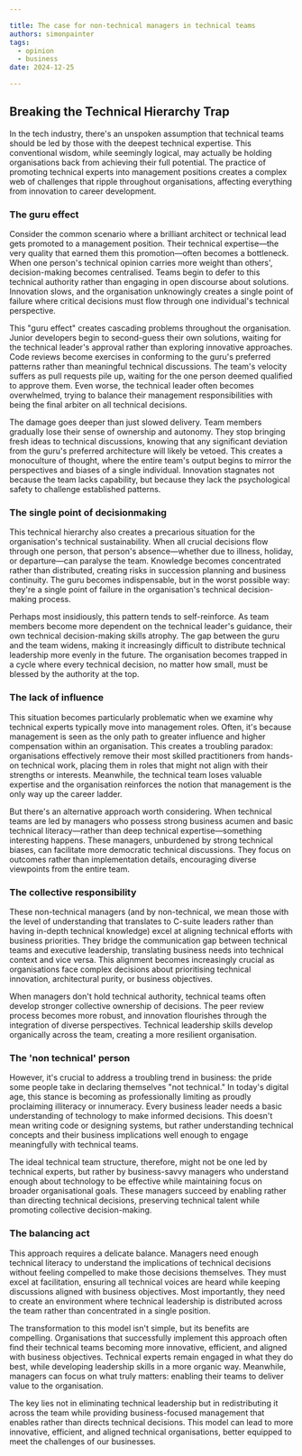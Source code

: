 ```yaml
---

title: The case for non-technical managers in technical teams
authors: simonpainter
tags:
  - opinion
  - business
date: 2024-12-25

---
```


## Breaking the Technical Hierarchy Trap

In the tech industry, there's an unspoken assumption that technical teams should be led by those with the deepest technical expertise. This conventional wisdom, while seemingly logical, may actually be holding organisations back from achieving their full potential. The practice of promoting technical experts into management positions creates a complex web of challenges that ripple throughout organisations, affecting everything from innovation to career development.
<!-- truncate -->
### The guru effect

Consider the common scenario where a brilliant architect or technical lead gets promoted to a management position. Their technical expertise—the very quality that earned them this promotion—often becomes a bottleneck. When one person's technical opinion carries more weight than others', decision-making becomes centralised. Teams begin to defer to this technical authority rather than engaging in open discourse about solutions. Innovation slows, and the organisation unknowingly creates a single point of failure where critical decisions must flow through one individual's technical perspective.

This "guru effect" creates cascading problems throughout the organisation. Junior developers begin to second-guess their own solutions, waiting for the technical leader's approval rather than exploring innovative approaches. Code reviews become exercises in conforming to the guru's preferred patterns rather than meaningful technical discussions. The team's velocity suffers as pull requests pile up, waiting for the one person deemed qualified to approve them. Even worse, the technical leader often becomes overwhelmed, trying to balance their management responsibilities with being the final arbiter on all technical decisions.

The damage goes deeper than just slowed delivery. Team members gradually lose their sense of ownership and autonomy. They stop bringing fresh ideas to technical discussions, knowing that any significant deviation from the guru's preferred architecture will likely be vetoed. This creates a monoculture of thought, where the entire team's output begins to mirror the perspectives and biases of a single individual. Innovation stagnates not because the team lacks capability, but because they lack the psychological safety to challenge established patterns.

### The single point of decisionmaking

This technical hierarchy also creates a precarious situation for the organisation's technical sustainability. When all crucial decisions flow through one person, that person's absence—whether due to illness, holiday, or departure—can paralyse the team. Knowledge becomes concentrated rather than distributed, creating risks in succession planning and business continuity. The guru becomes indispensable, but in the worst possible way: they're a single point of failure in the organisation's technical decision-making process.

Perhaps most insidiously, this pattern tends to self-reinforce. As team members become more dependent on the technical leader's guidance, their own technical decision-making skills atrophy. The gap between the guru and the team widens, making it increasingly difficult to distribute technical leadership more evenly in the future. The organisation becomes trapped in a cycle where every technical decision, no matter how small, must be blessed by the authority at the top.

### The lack of influence

This situation becomes particularly problematic when we examine why technical experts typically move into management roles. Often, it's because management is seen as the only path to greater influence and higher compensation within an organisation. This creates a troubling paradox: organisations effectively remove their most skilled practitioners from hands-on technical work, placing them in roles that might not align with their strengths or interests. Meanwhile, the technical team loses valuable expertise and the organisation reinforces the notion that management is the only way up the career ladder.

But there's an alternative approach worth considering. When technical teams are led by managers who possess strong business acumen and basic technical literacy—rather than deep technical expertise—something interesting happens. These managers, unburdened by strong technical biases, can facilitate more democratic technical discussions. They focus on outcomes rather than implementation details, encouraging diverse viewpoints from the entire team.

### The collective responsibility

These non-technical managers (and by non-technical, we mean those with the level of understanding that translates to C-suite leaders rather than having in-depth technical knowledge) excel at aligning technical efforts with business priorities. They bridge the communication gap between technical teams and executive leadership, translating business needs into technical context and vice versa. This alignment becomes increasingly crucial as organisations face complex decisions about prioritising technical innovation, architectural purity, or business objectives.

When managers don't hold technical authority, technical teams often develop stronger collective ownership of decisions. The peer review process becomes more robust, and innovation flourishes through the integration of diverse perspectives. Technical leadership skills develop organically across the team, creating a more resilient organisation.

### The 'non technical' person

However, it's crucial to address a troubling trend in business: the pride some people take in declaring themselves "not technical." In today's digital age, this stance is becoming as professionally limiting as proudly proclaiming illiteracy or innumeracy. Every business leader needs a basic understanding of technology to make informed decisions. This doesn't mean writing code or designing systems, but rather understanding technical concepts and their business implications well enough to engage meaningfully with technical teams.

The ideal technical team structure, therefore, might not be one led by technical experts, but rather by business-savvy managers who understand enough about technology to be effective while maintaining focus on broader organisational goals. These managers succeed by enabling rather than directing technical decisions, preserving technical talent while promoting collective decision-making.

### The balancing act

This approach requires a delicate balance. Managers need enough technical literacy to understand the implications of technical decisions without feeling compelled to make those decisions themselves. They must excel at facilitation, ensuring all technical voices are heard while keeping discussions aligned with business objectives. Most importantly, they need to create an environment where technical leadership is distributed across the team rather than concentrated in a single position.

The transformation to this model isn't simple, but its benefits are compelling. Organisations that successfully implement this approach often find their technical teams becoming more innovative, efficient, and aligned with business objectives. Technical experts remain engaged in what they do best, while developing leadership skills in a more organic way. Meanwhile, managers can focus on what truly matters: enabling their teams to deliver value to the organisation.

The key lies not in eliminating technical leadership but in redistributing it across the team while providing business-focused management that enables rather than directs technical decisions. This model can lead to more innovative, efficient, and aligned technical organisations, better equipped to meet the challenges of our businesses.

